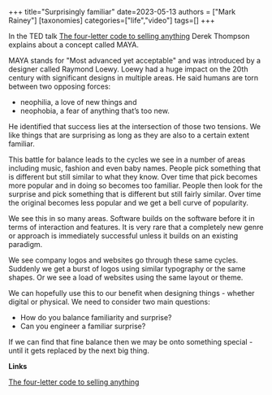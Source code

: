 +++
title="Surprisingly familiar"
date=2023-05-13
authors = ["Mark Rainey"]
[taxonomies]
categories=["life","video"]
tags=[]
+++

In the TED talk [The four-letter code to selling anything](https://www.ted.com/talks/derek_thompson_the_four_letter_code_to_selling_anything) Derek Thompson explains about a concept called MAYA.

<!-- more -->

MAYA stands for "Most advanced yet acceptable" and was introduced by a designer called Raymond Loewy. Loewy had a huge impact on the 20th century with significant designs in multiple areas. He said humans are torn between two opposing forces: 

- neophilia, a love of new things and 
- neophobia, a fear of anything that’s too new. 

He identified that success lies at the intersection of those two tensions. We like things that are surprising as long as they are also to a certain extent familiar.

This battle for balance leads to the cycles we see in a number of areas including music, fashion and even baby names. People pick something that is different but still similar to what they know. Over time that pick becomes more popular and in doing so becomes too familiar. People then look for the surprise and pick something that is different but still fairly similar. Over time the original becomes less popular and we get a bell curve of popularity.

We see this in so many areas. Software builds on the software before it in terms of interaction and features. It is very rare that a completely new genre or approach is immediately successful unless it builds on an existing paradigm. 

We see company logos and websites go through these same cycles. Suddenly we get a burst of logos using similar typography or the same shapes. Or we see a load of websites using the same layout or theme.

We can hopefully use this to our benefit when designing things - whether digital or physical. We need to consider two main questions:

- How do you balance familiarity and surprise? 
- Can you engineer a familiar surprise?

If we can find that fine balance then we may be onto something special - until it gets replaced by the next big thing.

__Links__

[The four-letter code to selling anything](https://www.ted.com/talks/derek_thompson_the_four_letter_code_to_selling_anything)

